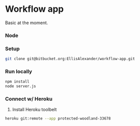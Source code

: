 # Workflow app

Basic at the moment.

### Node

### Setup
```sh
git clone git@bitbucket.org:EllisAlexander/workflow-app.git
```

### Run locally
```sh
npm install
node server.js
```


### Connect w/ Heroku
1. Install Heroku toolbelt
```sh
heroku git:remote --app protected-woodland-33678
```